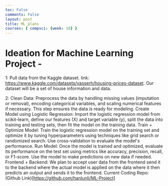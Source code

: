 ```yaml
---
toc: False
comments: False
layout: post
title: ML plans 
courses: { compsci: {week: 18} }
---
```


# Ideation for Machine Learning Project - 

1: Pull data from the Kaggle dataset. link: https://www.kaggle.com/datasets/yasserh/housing-prices-dataset. Our dataset will be a set of house information and data.

2: Clean Data: Preprocess the data by handling missing values (imputation or removal), encoding categorical variables, and scaling numerical features if necessary. This step ensures the data is ready for modeling.
Create Model using Logistic Regression: Import the logistic regression model from scikit-learn, define our features (X) and target variable (y), split the data into training and testing sets, then fit the model on the training data.
Train + Optimize Model: Train the logistic regression model on the training set and optimize it by tuning hyperparameters using techniques like grid search or randomized search. Use cross-validation to evaluate the model's performance.
Run Model: Once the model is trained and optimized, evaluate its performance on the test set using metrics like accuracy, precision, recall, or F1-score. Use the model to make predictions on new data if needed.
Frontend + Backend: We plan to accept user data from the frontend send it to the backend where the actual model is applied on the data where it then predicts an output and sends it to the frontend.
Current Coding Repo: (Github Link)[https://github.com/hanlunli/ML-Project]
